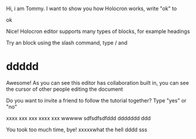 Hi, i am Tommy. I want to show you how Holocron works, write "ok" to

ok

Nice! Holocron editor supports many types of blocks, for example headings

Try an block using the slash command, type / and

# ddddd

Awesome! As you can see this editor has collaboration built in, you can see the cursor of other people editing the document

Do you want to invite a friend to follow the tutorial together? Type "yes" or "no"

xxxx xxx xxx xxxx xxx wwwww sdfsdfsdfddd ddddddd ddd

You took too much time, bye! xxxxxwhat the hell dddd sss